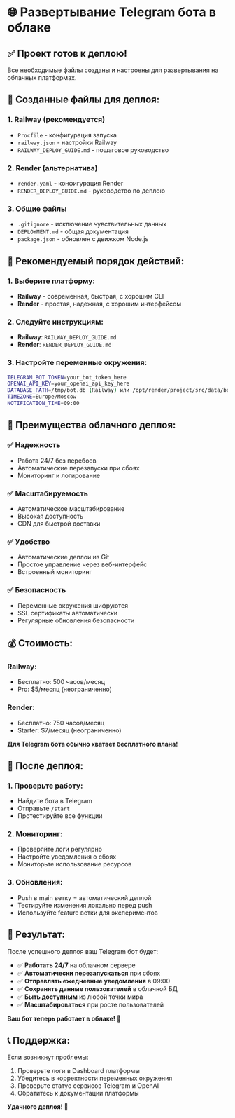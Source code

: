 # 🌐 Развертывание Telegram бота в облаке

## ✅ Проект готов к деплою!

Все необходимые файлы созданы и настроены для развертывания на облачных платформах.

## 📁 Созданные файлы для деплоя:

### 1. **Railway** (рекомендуется)
- `Procfile` - конфигурация запуска
- `railway.json` - настройки Railway
- `RAILWAY_DEPLOY_GUIDE.md` - пошаговое руководство

### 2. **Render** (альтернатива)
- `render.yaml` - конфигурация Render
- `RENDER_DEPLOY_GUIDE.md` - руководство по деплою

### 3. **Общие файлы**
- `.gitignore` - исключение чувствительных данных
- `DEPLOYMENT.md` - общая документация
- `package.json` - обновлен с движком Node.js

## 🚀 Рекомендуемый порядок действий:

### 1. Выберите платформу:
- **Railway** - современная, быстрая, с хорошим CLI
- **Render** - простая, надежная, с хорошим интерфейсом

### 2. Следуйте инструкциям:
- **Railway**: `RAILWAY_DEPLOY_GUIDE.md`
- **Render**: `RENDER_DEPLOY_GUIDE.md`

### 3. Настройте переменные окружения:
```bash
TELEGRAM_BOT_TOKEN=your_bot_token_here
OPENAI_API_KEY=your_openai_api_key_here
DATABASE_PATH=/tmp/bot.db (Railway) или /opt/render/project/src/data/bot.db (Render)
TIMEZONE=Europe/Moscow
NOTIFICATION_TIME=09:00
```

## 🎯 Преимущества облачного деплоя:

### ✅ Надежность
- Работа 24/7 без перебоев
- Автоматические перезапуски при сбоях
- Мониторинг и логирование

### ✅ Масштабируемость
- Автоматическое масштабирование
- Высокая доступность
- CDN для быстрой доставки

### ✅ Удобство
- Автоматические деплои из Git
- Простое управление через веб-интерфейс
- Встроенный мониторинг

### ✅ Безопасность
- Переменные окружения шифруются
- SSL сертификаты автоматически
- Регулярные обновления безопасности

## 💰 Стоимость:

### Railway:
- Бесплатно: 500 часов/месяц
- Pro: $5/месяц (неограниченно)

### Render:
- Бесплатно: 750 часов/месяц
- Starter: $7/месяц (неограниченно)

**Для Telegram бота обычно хватает бесплатного плана!**

## 🔧 После деплоя:

### 1. Проверьте работу:
- Найдите бота в Telegram
- Отправьте `/start`
- Протестируйте все функции

### 2. Мониторинг:
- Проверяйте логи регулярно
- Настройте уведомления о сбоях
- Мониторьте использование ресурсов

### 3. Обновления:
- Push в main ветку = автоматический деплой
- Тестируйте изменения локально перед push
- Используйте feature ветки для экспериментов

## 🎉 Результат:

После успешного деплоя ваш Telegram бот будет:

- ✅ **Работать 24/7** на облачном сервере
- ✅ **Автоматически перезапускаться** при сбоях
- ✅ **Отправлять ежедневные уведомления** в 09:00
- ✅ **Сохранять данные пользователей** в облачной БД
- ✅ **Быть доступным** из любой точки мира
- ✅ **Масштабироваться** при росте пользователей

**Ваш бот теперь работает в облаке! 🌟**

## 📞 Поддержка:

Если возникнут проблемы:
1. Проверьте логи в Dashboard платформы
2. Убедитесь в корректности переменных окружения
3. Проверьте статус сервисов Telegram и OpenAI
4. Обратитесь к документации платформы

**Удачного деплоя! 🚀**
